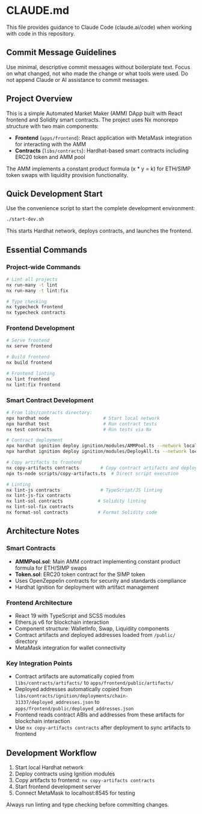 # CLAUDE.md

This file provides guidance to Claude Code (claude.ai/code) when working with code in this repository.

## Commit Message Guidelines

Use minimal, descriptive commit messages without boilerplate text. Focus on what changed, not who made the change or what tools were used. Do not append Claude or AI assistance to commit messages.

## Project Overview

This is a simple Automated Market Maker (AMM) DApp built with React frontend and Solidity smart contracts. The project uses Nx monorepo structure with two main components:

- **Frontend** (`apps/frontend`): React application with MetaMask integration for interacting with the AMM
- **Contracts** (`libs/contracts`): Hardhat-based smart contracts including ERC20 token and AMM pool

The AMM implements a constant product formula (x * y = k) for ETH/SIMP token swaps with liquidity provision functionality.

## Quick Development Start

Use the convenience script to start the complete development environment:
```bash
./start-dev.sh
```
This starts Hardhat network, deploys contracts, and launches the frontend.

## Essential Commands

### Project-wide Commands
```bash
# Lint all projects
nx run-many -t lint
nx run-many -t lint:fix

# Type checking
nx typecheck frontend
nx typecheck contracts
```

### Frontend Development
```bash
# Serve frontend
nx serve frontend

# Build frontend
nx build frontend

# Frontend linting
nx lint frontend
nx lint:fix frontend
```

### Smart Contract Development
```bash
# From libs/contracts directory:
npx hardhat node                    # Start local network
npx hardhat test                    # Run contract tests
nx test contracts                   # Run tests via Nx

# Contract deployment
npx hardhat ignition deploy ignition/modules/AMMPool.ts --network localhost
npx hardhat ignition deploy ignition/modules/DeployAll.ts --network localhost

# Copy artifacts to frontend
nx copy-artifacts contracts        # Copy contract artifacts and deployed addresses to frontend
npx ts-node scripts/copy-artifacts.ts  # Direct script execution

# Linting
nx lint-js contracts               # TypeScript/JS linting
nx lint-js-fix contracts
nx lint-sol contracts             # Solidity linting
nx lint-sol-fix contracts
nx format-sol contracts           # Format Solidity code
```

## Architecture Notes

### Smart Contracts
- **AMMPool.sol**: Main AMM contract implementing constant product formula for ETH/SIMP swaps
- **Token.sol**: ERC20 token contract for the SIMP token
- Uses OpenZeppelin contracts for security and standards compliance
- Hardhat Ignition for deployment with artifact management

### Frontend Architecture
- React 19 with TypeScript and SCSS modules
- Ethers.js v6 for blockchain interaction
- Component structure: WalletInfo, Swap, Liquidity components
- Contract artifacts and deployed addresses loaded from `/public/` directory
- MetaMask integration for wallet connectivity

### Key Integration Points
- Contract artifacts are automatically copied from `libs/contracts/artifacts/` to `apps/frontend/public/artifacts/`
- Deployed addresses automatically copied from `libs/contracts/ignition/deployments/chain-31337/deployed_addresses.json` to `apps/frontend/public/deployed_addresses.json`
- Frontend reads contract ABIs and addresses from these artifacts for blockchain interaction
- Use `nx copy-artifacts contracts` after deployment to sync artifacts to frontend

## Development Workflow

1. Start local Hardhat network
2. Deploy contracts using Ignition modules
3. Copy artifacts to frontend: `nx copy-artifacts contracts`
4. Start frontend development server
5. Connect MetaMask to localhost:8545 for testing

Always run linting and type checking before committing changes.